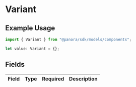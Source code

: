 # Variant

## Example Usage

```typescript
import { Variant } from "@panora/sdk/models/components";

let value: Variant = {};
```

## Fields

| Field       | Type        | Required    | Description |
| ----------- | ----------- | ----------- | ----------- |